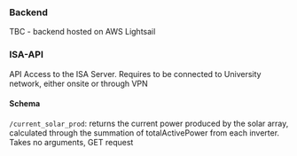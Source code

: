 ### Backend
TBC - backend hosted on AWS Lightsail

### ISA-API
API Access to the ISA Server. Requires to be connected to University network, either onsite or through VPN

#### Schema

`/current_solar_prod`: returns the current power produced by the solar array, calculated through the summation of totalActivePower from each inverter. Takes no arguments, GET request
